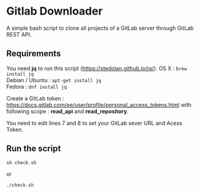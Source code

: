 # Gitlab Downloader
A simple bash script to clone all projects of a GitLab server through GitLab REST API.

## Requirements
You need **jq** to run this script (https://stedolan.github.io/jq/).
OS X : ```brew install jq```<br /> 
Debian / Ubuntu : ```apt-get install jq```<br /> 
Fedora : ```dnf install jq```

Create a GitLab token : https://docs.gitlab.com/ee/user/profile/personal_access_tokens.html with following scope : **read_api** and **read_repository**.

You need to edit lines 7 and 8 to set your GitLab sever URL and Acess Token.

## Run the script
```
sh check.sh
```
or
```
./check.sh
```
